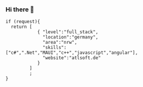 ### Hi there 👋

```
if (request){
  return [
            { "level":"full_stack",
              "location":"germany",
              "area":"nrw",
              "skills":["c#",".Net","MAUI","c++","javascript","angular"],
              "website":"atlsoft.de"
            }
         ]
         ;
}
```
<!--
**githubgoucho/githubgoucho** is a ✨ _github_ ✨ repository because its `README.md` (this file) appears on your GitHub profile.

Here are some ideas to get you started: 

- 🌱 I’m currently learning ... 
- 🤔 I’m looking for help with ...
- 💬 Ask me about ...

- 😄 Pronouns: ...
- ⚡ Fun fact: ...
-->
